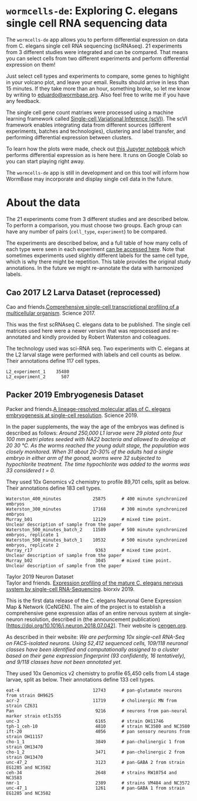 # `wormcells-de`: Exploring C. elegans single cell RNA sequencing data  

The `wormcells-de` app allows you to perform differential expression on data from C. elegans single cell RNA sequencing (scRNAseq). 21 experiments from 3 different studies were integrated and can be compared. That means you can select cells from two different experiments and perform differential expression on them!

Just select cell types and experiments to compare, some genes to highlight in your volcano plot, and leave your email. Results should arrive in less than 15 minutes. If they take more than an hour, something broke, so let me know by writing to eduardo@wormbase.org. Also feel free to write me if you have any feedback.


The single cell gene count matrixes were processed using a machine learning framework called [Single-cell Variational Inference (scVI)](https://github.com/YosefLab/scVI). The scVI framework enables integrating data from different sources (different experiments, batches and technologies), clustering and label transfer, and performing differential expression between clusters.

To learn how the plots were made, check out [this Jupyter notebook](https://colab.research.google.com/drive/1hF7KSujhhHcyxzWkzAHy9lazXLexainr) which performs differential expression as is here here. It runs on Google Colab so you can start playing right away.

The `wormcells-de` app is still in development and on this tool will inform how WormBase may incorporate and display single cell data in the future. 

# About the data

The 21 experiments come from 3 different studies and are described below. To perform a comparison, you must choose two groups. Each group can have any number of pairs (`cell_type`, `experiment`) to be compared.

The experiments are described below, and a full table of how many cells of each type were seen in each experiment [can be accessed here](https://docs.google.com/spreadsheets/d/1xm0D-gqN8uMkmTYBjl-VJftCbB6NOkoX1C2RLreGsfY/edit?usp=sharing). Note that sometimes experiments used slightly different labels for the same cell type, which is why there might be repetition. This table provides the original study annotations. In the future we might re-annotate the data with harmonized labels. 

## Cao 2017 L2 Larva Dataset (reprocessed)	
Cao and friends.[Comprehensive single-cell transcriptional profiling of a multicellular organism](https://doi.org/10.1126/science.aam8940). Science 2017.

This was the first scRNAseq C. elegans data to be published. The single cell matrices used here were a newer version that was reprocessed and re-annotated and kindly provided by Robert Waterston and colleagues.

The technology used was sci-RNA seq. Two experiments with C. elegans at the L2 larval stage were performed with labels and cell counts as below. Their annotations define 117 cell types.

```
L2_experiment_1    35480
L2_experiment_2      507
```
## Packer 2019 Embryogenesis Dataset				
Packer and friends.[A lineage-resolved molecular atlas of C. elegans embryogenesis at single-cell resolution](https://science.sciencemag.org/content/365/6459/eaax1971.long). Science 2019.

In the paper supplements, the way the age of the embryos was defined is described as follows: _Around 250,000 L1 larvae were 29 plated onto four 100 mm petri plates seeded with NA22 bacteria and allowed to develop at 20 30 °C. As the worms reached the young adult stage, the population was closely monitored. When 31 about 20-30% of the adults had a single embryo in either arm of the gonad, worms were 32 subjected to hypochlorite treatment. The time hypochlorite was added to the worms was 33 considered t = 0._ 

They used 10x Genomics v2 chemistry to profile 89,701 cells, split as below. Their annotations define 183 cell types. 


```
Waterston_400_minutes            25875		# 400 minute synchronized embryos
Waterston_300_minutes            17168		# 300 minute synchronized embryos
Murray_b01                       12129		# mixed time point. Unclear description of sample from the paper
Waterston_500_minutes_batch_2    11589		# 500 minute synchronized embryos, replicate 1
Waterston_500_minutes_batch_1    10532		# 500 minute synchronized embryos, replicate 2
Murray_r17                        9363		# mixed time point. Unclear description of sample from the paper
Murray_b02                        3045		# mixed time point. Unclear description of sample from the paper
```

Taylor 2019 Neuron Dataset	
Taylor and friends. [Expression profiling of the mature C. elegans nervous system by single-cell RNA-Sequencing](https://www.biorxiv.org/content/10.1101/737577v2). biorxiv 2019.

This is the first data release of the C. elegans Neuronal Gene Expression Map & Network (CeNGEN). The aim of the project is to establish a comprehensive gene expression atlas of an entire nervous system at single-neuron resolution, described in (the announcement publication)[https://doi.org/10.1016/j.neuron.2018.07.042]. Their website is [cengen.org](https://cengen.org).

As described in their website: _We are performing 10x single-cell RNA-Seq on FACS-isolated neurons. Using 52,412 sequenced cells, 109/118 neuronal classes have been identified and computationally assigned to a cluster based on their gene expression fingerprint (93 confidently, 16 tentatively), and 9/118 classes have not been annotated yet._ 

They used 10x Genomics v2 chemistry to profile 65,450 cells from L4 stage larvae, split as below. Their annotations define 133 cell types. 

```
eat-4                            12743		# pan-glutamate neurons from strain OH9625
acr-2                            11719		# cholinergic MN from strain CZ631
Pan                               9216		# neurons from pan-neural marker strain otIs355
unc-3                             6165		# strain OH11746
tph-1_ceh-10                      4810		# strain NC3580 and NC3580
ift-20                            4056		# pan sensory neurons from strain OH11157
cho-1_1                           3849		# pan-cholinergic 1 from strain OH13470
cho-1_2                           3471		# pan-cholinergic 2 from strain OH13470
unc-47_2                          3123		# pan-GABA 2 from strain EG1285 and NC3582
ceh-34                            2648		# strains RW10754 and NC3583
nmr-1                             2389		# strains VM484 and NC3572
unc-47_1                          1261		# pan-GABA 1 from strain EG1285 and NC3582
```


